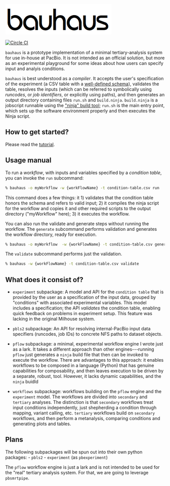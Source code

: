 
  ![bauhaus logo](./doc/img/bauhaus.png)

  [![Circle CI](https://circleci.com/gh/dalexander/bauhaus/tree/ci.svg?style=svg)](https://circleci.com/gh/dalexander/bauhaus/tree/ci)

   `bauhaus` is a prototype implementation of a minimal
   tertiary-analysis system for use in-house at PacBio.  It is not
   intended as an official solution, but more as an experimental
   playground for some ideas about how users can specify input and
   analyis conditions.

   `bauhaus` is best understood as a *compiler*.  It accepts the
   user's specification of the experiment (a CSV table with a
   [well-defined schema][condition-table-spec]), validates the table,
   resolves the inputs (which can be referred to symbolically using
   *runcodes*, or *job identifiers*, or explicitly using paths), and
   then generates an output directory containing files `run.sh` and
   `build.ninja`.  `build.ninja` is a jobscript runnable using the
   ["ninja" build tool][ninja]; `run.sh` is the main entry point,
   which sets up the software environment properly and then executes
   the Ninja script.

## How to get started?

   Please read the [tutorial](./doc/TUTORIAL.md).

## Usage manual

   To run a *workflow*, with inputs and variables specified by a
   *condition table*, you can invoke the `run` subcommand:

   ```sh
   % bauhaus -o myWorkflow -w {workFlowName} -t condition-table.csv run
   ```

   This command does a few things: it 1) validates that the condition
   table honors the schema and refers to valid input; 2) it compiles
   the ninja script for the workflow and copies it and other required
   scripts to the output directory ("myWorkflow" here); 3) it executes
   the workflow.

   You can also run the validate and generate steps without running
   the workflow.  The `generate` subcommand performs validation and
   generates the workflow directory, ready for execution.

   ```sh
   % bauhaus -o myWorkflow  -w {workFlowName} -t condition-table.csv generate
   ```

   The `validate` subcommand performs just the validation.

   ```sh
   % bauhaus -w {workFlowName} -t condition-table.csv validate
   ```


## What does it consist of?

   - `experiment` subpackage: A model and API for the `condition table`
     that is provided by the user as a specification of the input
     data, grouped by "conditions" with associated experimental
     variables.  This model includes a specification; the API
     *validates* the condition table, enabling quick feedback on
     problems in experiment setup.  This feature was lacking in the
     original Milhouse system.

   - `pbls2` subpackage: An API for resolving internal-PacBio input
     data specifiers (runcodes, job IDs) to concrete NFS paths to
     dataset objects.

   - `pflow` subpackage: a minimal, experimental workflow engine I
     wrote just as a lark.  It takes a different approach than other
     engines---running `pflow` just generates a `ninja` build file
     that then can be invoked to execute the workflow.  There are
     advantages to this approach: it enables workflows to be composed
     in a language (Python) that has genuine capabilities for
     composability, and then leaves execution to be driven by a
     separate, robust, tool.  However, it lacks dynamic
     capabilities, and the `ninja` buidld

   - `workflows` subpackage: workflows building on the `pflow` engine
     and the `experiment` model.  The workflows are divided into
     `secondary` and `tertiary` analyses.  The distinction is that
     `secondary` workflows treat input conditions independently, just
     shepherding a condition through mapping, variant calling, etc.
     `tertiary` workflows build on `secondary` workflows, and then
     perform a metanalysis, comparing conditions and generating plots
     and tables.


## Plans

  The following subpackages will be spun out into their own python packages:
      - `pbls2`
      - `experiment` (as `pbexperiment`)

  The `pflow` workflow engine is just a lark and is not intended to be
  used for the "real" tertiary analysis system.  For that, we are
  going to leverage `pbsmrtpipe`.


[ninja]: http://ninja-build.org/
[condition-table-spec]: ./doc/ConditionTableSpec.org
